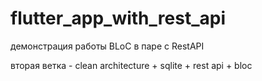 # flutter_app_with_rest_api

демонстрация работы BLoC в паре с RestAPI

вторая ветка - clean architecture + sqlite + rest api + bloc
